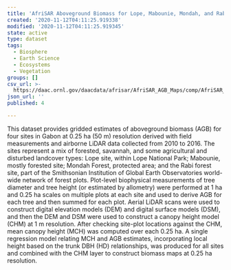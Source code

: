 ```yaml
---
title: 'AfriSAR Aboveground Biomass for Lope, Mabounie, Mondah, and Rabi Sites, Gabon'
created: '2020-11-12T04:11:25.919338'
modified: '2020-11-12T04:11:25.919345'
state: active
type: dataset
tags:
  - Biosphere
  - Earth Science
  - Ecosystems
  - Vegetation
groups: []
csv_url: >-
  https://daac.ornl.gov/daacdata/afrisar/AfriSAR_AGB_Maps/comp/AfriSAR_AGB_Maps_PlotDetails.csv
json_url: ''
published: 4

---
```

This dataset provides gridded estimates of aboveground biomass (AGB) for four sites in Gabon at 0.25 ha (50 m) resolution derived with field measurements and airborne LiDAR data collected from 2010 to 2016. The sites represent a mix of forested, savannah, and some agricultural and disturbed landcover types: Lope site, within Lope National Park; Mabounie, mostly forested site; Mondah Forest, protected area; and the Rabi forest site, part of the Smithsonian Institution of Global Earth Observatories world-wide network of forest plots. Plot-level biophysical measurements of tree diameter and tree height (or estimated by allometry) were performed at 1 ha and 0.25 ha scales on multiple plots at each site and used to derive AGB for each tree and then summed for each plot. Aerial LiDAR scans were used to construct digital elevation models (DEM) and digital surface models (DSM), and then the DEM and DSM were used to construct a canopy height model (CHM) at 1 m resolution. After checking site-plot locations against the CHM, mean canopy height (MCH) was computed over each 0.25 ha. A single regression model relating MCH and AGB estimates, incorporating local height based on the trunk DBH (HD) relationships, was produced for all sites and combined with the CHM layer to construct biomass maps at 0.25 ha resolution.
